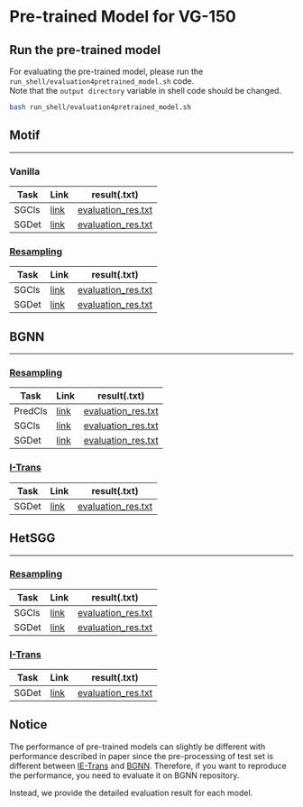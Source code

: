 # Pre-trained Model for VG-150

## Run the pre-trained model  

For evaluating the pre-trained model, please run the `run_shell/evaluation4pretrained_model.sh` code.  
Note that the `output directory` variable in shell code should be changed.

``` bash   
bash run_shell/evaluation4pretrained_model.sh  
```  

## **Motif**   
---  

### Vanilla  

Task | Link | result(.txt)
-- | -- | --
SGCls   | [link](https://drive.google.com/file/d/1ynO4vgaeCZYWcbYoe1EvyGucz6yGrd9I/view?usp=sharing) | [evaluation_res.txt](https://drive.google.com/file/d/1RTWR11vmEbTsJwkl2gXbvCIG3CrBnHvF/view?usp=sharing)
SGDet   | [link](https://drive.google.com/file/d/1qT-dmuP211W6hYJrru7FXngZH9jg2zlB/view?usp=sharing) | [evaluation_res.txt](https://drive.google.com/file/d/1b8tyQ0KCWFJe9dHHLo7orO3bPt_OY7Y8/view?usp=sharing)

### [Resampling](https://github.com/SHTUPLUS/PySGG)  

Task | Link | result(.txt)
-- | -- | --
SGCls   | [link](https://drive.google.com/file/d/1ZBMh-4yYfN81dxemysYYg5uacfmMvKTe/view?usp=sharing) | [evaluation_res.txt](https://drive.google.com/file/d/1NkfkXMAG287ZeagHSeYWZG6obpyQHg39/view?usp=sharing)
SGDet   | [link](https://drive.google.com/file/d/1O8Z6YWwT3nLJTsArP3d2-zUqi0hRbFee/view?usp=sharing) | [evaluation_res.txt](https://drive.google.com/file/d/1HmLl4SHSoImBwAqop5q4eW7mcbxq_1b_/view?usp=sharing)

## **BGNN**  
---  
### [Resampling](https://github.com/SHTUPLUS/PySGG)  

Task | Link | result(.txt)
-- | -- | --
PredCls   | [link](https://drive.google.com/file/d/1MywMamIJZjCeVdXZrzDnbZZWeOcXTyYY/view?usp=sharing) | [evaluation_res.txt](https://drive.google.com/file/d/18iZcb3VN-WYbJCaEOIW2fj4msXPOULjb/view?usp=sharing)
SGCls   | [link](https://drive.google.com/file/d/12sQfBv-dtFH2Ie7TFbSuczkzf65kCB-f/view?usp=sharing) | [evaluation_res.txt](https://drive.google.com/file/d/1Qxug1jAOVg3UmB9bawNp8lGYGWf7V-1h/view?usp=sharing)
SGDet   | [link](https://drive.google.com/file/d/1O8Z6YWwT3nLJTsArP3d2-zUqi0hRbFee/view?usp=sharing) | [evaluation_res.txt](https://drive.google.com/file/d/1MAwDjYEMfrXXp2IcCieaEuoi7DTPG4rc/view?usp=sharing)

### [I-Trans](https://github.com/waxnkw/IETrans-SGG.pytorch/tree/master)  

Task | Link | result(.txt)
-- | -- | --
SGDet   | [link](https://drive.google.com/file/d/1SkkXelvXCLcqMtZS9p8rZ4pyhKnSOfah/view?usp=sharing) | [evaluation_res.txt](https://drive.google.com/file/d/1A7xloNEYxuZZTwC6kGXSzCLeMmbVjPgH/view?usp=sharing)

## **HetSGG**  
---  
### [Resampling](https://github.com/SHTUPLUS/PySGG)  

Task | Link | result(.txt)
-- | -- | --
SGCls   | [link](https://drive.google.com/file/d/1vvmRSKWr-hJhpOHYxRRRIyqafwbFy99q/view?usp=sharing) | [evaluation_res.txt](https://drive.google.com/file/d/1Vv4TmXjq9ieHXFSdaZfdz91Le90SrV0U/view?usp=sharing)
SGDet   | [link](https://drive.google.com/file/d/1dadL5xi33qgqpdJdQ2mgaozixqOZUum8/view?usp=sharing) |[evaluation_res.txt](https://drive.google.com/file/d/1_xGRTjRAxRmuMX5nmvMYBZe35mfVkh_a/view?usp=sharing)

### [I-Trans](https://github.com/waxnkw/IETrans-SGG.pytorch/tree/master)  

Task | Link | result(.txt)
-- | -- | --
SGDet   | [link]() |[evaluation_res.txt](https://drive.google.com/file/d/1Yfn96aLmtj8BiPhLnfER0a8IO0FYDCAU/view?usp=sharing)

## **Notice**  

The performance of pre-trained models can slightly be different with performance described in paper since the pre-processing of test set is different between [IE-Trans](https://github.com/waxnkw/IETrans-SGG.pytorch/blob/master/DATASET.md) and [BGNN](https://github.com/SHTUPLUS/PySGG/blob/main/DATASET.md). Therefore, if you want to reproduce the performance, you need to evaluate it on BGNN repository. 

Instead, we provide the detailed evaluation result for each model.
